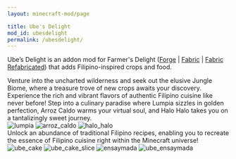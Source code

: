 ```yaml
---
layout: minecraft-mod/page

title: Ube's Delight
mod_id: ubesdelight
permalink: /ubesdelight/
---
```


Ube’s Delight is an addon mod for Farmer's Delight ([Forge](https://modrinth.com/mod/farmers-delight) \| [Fabric](https://modrinth.com/mod/farmers-delight-fabric) \| [Fabric Refabricated](https://modrinth.com/mod/farmers-delight-refabricated)) that adds Filipino-inspired crops and food.

Venture into the uncharted wilderness and seek out the elusive Jungle Biome, where a treasure trove of new crops awaits your discovery. Experience the rich and vibrant flavors of authentic Filipino cuisine like never before! Step into a culinary paradise where Lumpia sizzles in golden perfection, Arroz Caldo warms your virtual soul, and Halo Halo takes you on a tantalizingly sweet journey.
<br>
![lumpia](https://i.imgur.com/On5HcO6.png)
![arroz_caldo](https://i.imgur.com/H30cAy0.png)
![halo_halo](https://i.imgur.com/5VV05F5.png)
<br>
Unlock an abundance of traditional Filipino recipes, enabling you to recreate the essence of Filipino cuisine right within the Minecraft universe!
<br>
![ube_cake](https://i.imgur.com/LMJSoLt.png)
![ube_cake_slice](https://i.imgur.com/peNGIbr.png)
![ensaymada](https://i.imgur.com/6Wl5Mep.png)
![ube_ensaymada](https://i.imgur.com/THvM8N0.png)
<br>